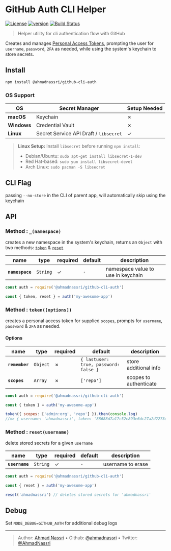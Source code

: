 # GitHub Auth CLI Helper

[![License][license-image]][license-url] [![version][npm-image]][npm-url] [![Build Status][circle-image]][circle-url]

> Helper utility for cli authentication flow with GitHub

Creates and manages [Personal Access Tokens](https://github.com/settings/tokens), prompting the user for `username`, `password`, `2FA` as needed, while using the system's keychain to store secrets. 

## Install

```bash
npm install @ahmadnassri/github-cli-auth
```

### OS Support

| OS          | Secret Manager                         | Setup Needed |
| ----------- | -------------------------------------- | ------------ |
| **macOS**   | Keychain                               | ✗            | 
| **Windows** | Credential Vault                       | ✗            |
| **Linux**   | Secret Service API Draft / `libsecret` | ✓            |

> **Linux Setup:** Install `libsecret` before running `npm install`:
> - Debian/Ubuntu: `sudo apt-get install libsecret-1-dev`
> - Red Hat-based: `sudo yum install libsecret-devel`
> - Arch Linux: `sudo pacman -S libsecret`

## CLI Flag

passing `--no-store` in the CLI of parent app, will automatically skip using the keychain

## API

### Method : `_(namespace)`

creates a new namespace in the system's keychain, returns an `Object` with two methods: [`token`](#method-token) & [`reset`](#method-reset)

| name            | type     | required | default | description                        |
| --------------- | -------- | -------- | ------- | ---------------------------------- |
| **`namespace`** | `String` | ✓        | `-`     | namespace value to use in keychain |

```js
const auth = require('@ahmadnassri/github-cli-auth')

const { token, reset } = auth('my-awesome-app')
```

<a id="method-token"/>

### Method : `token([options])`

creates a personal access token for supplied `scopes`, prompts for `username`, `password` & `2FA` as needed.

#### Options

| name           | type     | required | default                               | description            | 
| -------------- | -------- | -------- | ------------------------------------- | ---------------------- |
| **`remember`** | `Object` | ✗        | `{ lastuser: true, password: false }` | store additional info  | 
| **`scopes`**   | `Array`  | ✗        | `['repo']`                            | scopes to authenticate |

```js
const auth = require('@ahmadnassri/github-cli-auth')

const { token } = auth('my-awesome-app')

token({ scopes: ['admin:org', 'repo'] }).then(console.log) 
//=> { username: 'ahmadnassri', token: '88688d7a17c52e893e6dc27a2d22734955740c04' }
```

<a id="method-reset"/>

### Method : `reset(username)`

delete stored secrets for a given `username`

| name           | type     | required | default | description       |
| -------------- | -------- | -------- | ------- | ----------------- |
| **`username`** | `String` | ✓        | `-`     | username to erase |

```js
const auth = require('@ahmadnassri/github-cli-auth')

const { reset } = auth('my-awesome-app')

reset('ahmadnassri') // deletes stored secrets for 'ahmadnassri'
```

## Debug

Set `NODE_DEBUG=GITHUB_AUTH` for additional debug logs

---
> Author: [Ahmad Nassri](https://www.ahmadnassri.com) &bull; 
> Github: [@ahmadnassri](https://github.com/ahmadnassri) &bull; 
> Twitter: [@AhmadNassri](https://twitter.com/AhmadNassri)

[license-url]: LICENSE
[license-image]: https://img.shields.io/github/license/ahmadnassri/node-github-cli-auth.svg?style=for-the-badge&logo=circleci

[circle-url]: https://circleci.com/gh/ahmadnassri/node-github-cli-auth
[circle-image]: https://img.shields.io/circleci/project/github/ahmadnassri/node-github-cli-auth/master.svg?style=for-the-badge&logo=circleci

[npm-url]: https://www.npmjs.com/package/@ahmadnassri/github-cli-auth
[npm-image]: https://img.shields.io/npm/v/@ahmadnassri/github-cli-auth.svg?style=for-the-badge&logo=npm

